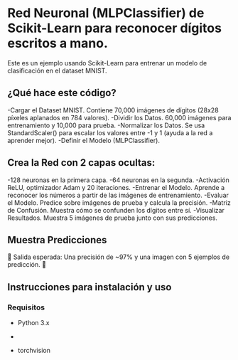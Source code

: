 # Red Neuronal (MLPClassifier) de Scikit-Learn para reconocer dígitos escritos a mano.

 Este es un ejemplo usando Scikit-Learn para entrenar un modelo de clasificación en el dataset MNIST.

## ¿Qué hace este código?
-Cargar el Dataset MNIST. Contiene 70,000 imágenes de dígitos (28x28 píxeles aplanados en 784 valores). 
-Dividir los Datos. 60,000 imágenes para entrenamiento y 10,000 para prueba.
-Normalizar los Datos. Se usa StandardScaler() para escalar los valores entre -1 y 1 (ayuda a la red a aprender mejor).
-Definir el Modelo (MLPClassifier).

## Crea la Red con 2 capas ocultas:
-128 neuronas en la primera capa.
-64 neuronas en la segunda.
-Activación ReLU, optimizador Adam y 20 iteraciones.
-Entrenar el Modelo. Aprende a reconocer los números a partir de las imágenes de entrenamiento.
-Evaluar el Modelo. Predice sobre imágenes de prueba y calcula la precisión.
-Matriz de Confusión. Muestra cómo se confunden los dígitos entre sí.
-Visualizar Resultados. Muestra 5 imágenes de prueba junto con sus predicciones.

    

## Muestra Predicciones
📌 Salida esperada: Una precisión de ~97% y una imagen con 5 ejemplos de predicción. 🚀

## Instrucciones para instalación y uso

### Requisitos
- Python 3.x
  
- 
  
- torchvision
